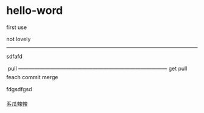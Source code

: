 ﻿# hello-word
first use

not lovely 
______________________________
sdfafd



pull
————————————————————————————
get pull feach commit merge

fdgsdfgsd



系瓜辣辣
